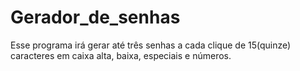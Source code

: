 # Gerador_de_senhas
Esse programa irá gerar até três senhas a cada clique de 15(quinze) caracteres em caixa alta, baixa, especiais e números.
